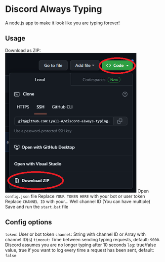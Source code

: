 # Discord Always Typing

A node.js app to make it look like you are typing forever!

## Usage

Download as ZIP:
![Download as ZIP example](https://github.com/Lyall-A/Discord-Always-Typing/blob/main/zip.png?raw=true)
Open `config.json` file
Replace `YOUR TOKEN HERE` with your bot or user token
Replace `CHANNEL ID` with your... Well channel ID (You can have multiple)
Save and run the `start.bat` file

## Config options

`token`: User or bot token
`channel`: String with channel ID or Array with channel ID(s)
`timeout`: Time between sending typing requests, default: `9000`. Discord assumes you are no longer typing after 10 seconds
`log`: true/false value, true if you want to log every time a request has been sent, default: `false`